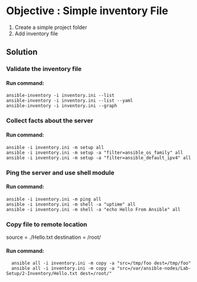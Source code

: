 # Objective : Simple inventory File

1. Create a simple project folder
2. Add inventory file

## Solution
### Validate the inventory file
 #### Run command:
    ansible-inventory -i inventory.ini --list
    ansible-inventory -i inventory.ini --list --yaml
    ansible-inventory -i inventory.ini --graph

### Collect facts about the server
 #### Run command:
    ansible -i inventory.ini -m setup all
    ansible -i inventory.ini -m setup -a "filter=ansible_os_family" all
    ansible -i inventory.ini -m setup -a "filter=ansible_default_ipv4" all

### Ping the server and use shell module
 #### Run command:
    ansible -i inventory.ini -m ping all
    ansible -i inventory.ini -m shell -a "uptime" all
    ansible -i inventory.ini -m shell -a "echo Hello From Ansible" all

### Copy file to remote location
   source = ./Hello.txt
   destination = /root/
   #### Run command:
      ansible all -i inventory.ini -m copy -a "src=/tmp/foo dest=/tmp/foo"
      ansible all -i inventory.ini -m copy -a "src=/var/ansible-nodes/Lab-Setup/2-Inventory/Hello.txt dest=/root/"
   
